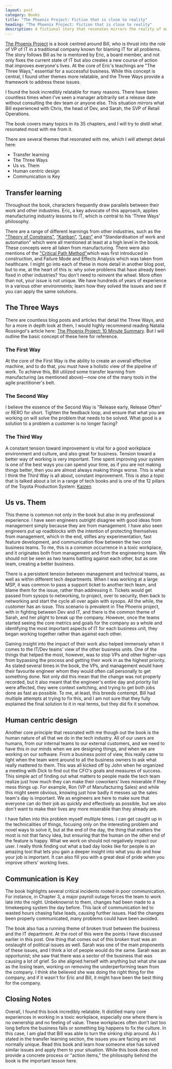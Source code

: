 ```yaml
---
layout: post
category: Books
title: "The Phoenix Project: Fiction that is close to reality"
heading: "The Phoenix Project: Fiction that is close to reality"
description: A fictional story that resonates mirrors the reality of many organizations.
---
```


[The Phoenix Project](https://itrevolution.com/product/the-phoenix-project/) is a book centred around Bill, who is thrust into the role of VP of IT in a traditional company known for blaming IT for all problems. The story follows Bill as he is mentored by Eric, a board member, and not only fixes the current state of IT but also creates a new course of action that improves everyone's lives. At the core of Eric's teachings are "The Three Ways," essential for a successful business. While this concept is central, I found other themes more relatable, and the Three Ways provide a framework to address these issues.

I found the book incredibly relatable for many reasons. There have been countless times when I've seen a manager arbitrarily set a release date without consulting the dev team or anyone else. This situation mirrors what Bill experienced with Chris, the head of Dev, and Sarah, the SVP of Retail Operations.

The book covers many topics in its 35 chapters, and I will try to distil what resonated most with me from it.

There are several themes that resonated with me, which I will attempt detail here:

- Transfer learning
- The Three Ways
- Us vs. Them
- Human centric design
- Communication is Key

## Transfer learning

Throughout the book, characters frequently draw parallels between their work and other industries. Eric, a key advocate of this approach, applies manufacturing industry lessons to IT, which is central to his 'Three Ways' philosophy.

There are a range of different learnings from other industries, such as  the ["Theory of Constrains"](https://en.wikipedia.org/wiki/Theory_of_constraints), [“Kanban”](https://mag.toyota.co.uk/kanban-toyota-production-system/), [“Lean”](https://en.wikipedia.org/wiki/Lean_manufacturing) and "Standardisation of work and automation" which were all mentioned at least at a high level in the book. These concepts were all taken from manufacturing. There were also mentions of the [ "Critical Path Method"](https://en.wikipedia.org/wiki/Critical_path_method)which was first introduced in construction, and Failure Mode and Effects Analysis which was taken from healthcare. I might go into each of these in more detail in another blog post, but to me, at the heart of this is: why solve problems that have already been fixed in other industries? You don't need to reinvent the wheel. More often than not, your issue is not unique. We have hundreds of years of experience in a various other environments; learn how they solved the issues and see if you can apply the same solutions. 

## The Three Ways

There are countless blog posts and articles that detail the Three Ways, and for a more in depth look at them, I would highly recommend reading Natalia Rossingol's article here: [The Phoenix Project: 10 Minute Summary](https://www.runn.io/blog/the-phoenix-project-summary). But I will outline the basic concept of these here for reference.

### The First Way

At the core of the First Way is the ability to create an overall effective machine, and to do that, you must have a holistic view of the pipeline of work. To achieve this, Bill utilized some transfer learning from manufacturing (as mentioned above)—now one of the many tools in the agile practitioner's belt.

### The Second Way

I believe the essence of the Second Way is "Release early, Release Often" or RERO for short. Tighten the feedback loop, and ensure that what you are working on will solve the problem that needs to be solved. What good is a solution to a problem a customer is no longer facing? 

### The Third Way

A constant tension toward improvement is vital for a good workplace environment and culture, and also great for business. Tension toward a better way of working is very important. Time spent improving your system is one of the best ways you can spend your time, as if you are not making things better, then you are almost always making things worse.  This is what I think the Third Way is all about, constant improvement. This is also a topic that is talked about a lot in a range of tech books and is one of the 12 pillars of the Toyota Production System: [Kaizen](https://mag.toyota.co.uk/kaizen-toyota-production-system/)

## Us vs. Them

This theme is common not only in the book but also in my professional experience. I have seen engineers outright disagree with good ideas from management simply because they are from management. I have also seen engineers put up roadblocks with the intention of protecting themselves from management, which in the end, stifles any experimentation, fast feature development, and communication flow between the two core business teams. To me, this is a common occurrence in a toxic workplace, and it originates both from management and from the engineering team. We should not be seen as two teams battling against each other, but as one team, creating a better business.

There is a persistent tension between management and technical teams, as well as within different tech departments. When I was working at a large MSP, it was common to pass a support ticket to another tech team, and blame them for the issue, rather than addressing it. Tickets would get passed from sysops to networking, to project, over to security, then back to networking and start the cycle all over again with sysops. All the while, the customer has an issue. This scenario is prevalent in The Phoenix project, with in fighting between Dev and IT, and there is the common theme of Sarah, and her plight to break up the company. However, once the teams started seeing the core metrics and goals for the company as a whole and identifying the most important aspects of IT for each business unit, they began working together rather than against each other.

Gaining insight into the impact of their work also helped immensely when it comes to the IT/Dev teams' view of the other business units. One of the things that helped the most, however, was to stop VPs and other higher-ups from bypassing the process and getting their work in as the highest priority. As stated several times in the book, the VPs, and management would have their favourite engineer whom they would often call personally to get something done. Not only did this mean that the change was not properly recorded, but it also meant that the engineer's entire day and priority list were affected, they were context switching, and trying to get both jobs done as fast as possible. To me, at least, this breeds contempt. Bill had multiple attempts at trying to fix this, and I am not sure that they fully explained the final solution to it in real terms, but they did fix it somehow.



## Human centric design

Another core principle that resonated with me though out the book is the human nature of all that we do in the tech industry. All of our users are humans, from our internal teams to our external customers, and we need to have this in our minds when we are designing things, and when we are working on our software. From a business point of view, this really came to light when the team went around to all the business owners to ask what really mattered to them. This was all kicked off by John when he organized a meeting with Dick to find out the CFO's goals and measures of success. This simple act of finding out what matters to people made the tech team realize just how much they can make their coworkers' lives miserable if they mess things up. For example, Ron (VP of Manufacturing Sales) and while this might seem obvious, knowing just how badly it messes up the sales team's day is important. We as engineers are here to make sure that everyone can do their job as quickly and effectively as possible, but we also don't want to make their lives any more miserable than they already are. 

I have fallen into this problem myself multiple times. I can get caught up in the technicalities of things, focusing only on the interesting problem and novel ways to solve it, but at the end of the day, the thing that matters the most is not that fancy idea, but ensuring that the human on the other end of the feature is happy. What we work on should not negatively impact our user. I really think finding out what a bad day looks like for people is an amazing tool that lets you gain a deeper insight into what you do and how your job is important. It can also fill you with a great deal of pride when you improve others' working lives.


## Communication is Key

The book highlights several critical incidents rooted in poor communication. For instance, in Chapter 3, a major payroll outage forces the team to work late into the night. Unbeknownst to them, changes had been made to a timekeeping system the day before. This lack of communication led to wasted hours chasing false leads, causing further issues. Had the changes been properly communicated, many problems could have been avoided.

The book also has a running theme of broken trust between the business and the IT department. At the root of this were the points I have discussed earlier in this post. One thing that comes out of this broken trust was an onslaught of political issues as well. Sarah was one of the main proponents of these issues, and I think a lot of people would do the same. Sarah was an opportunist; she saw that there was a sector of the business that was causing a lot of grief. So she aligned herself with anything but what she saw as the losing team, working on removing the underperforming team from the company. I think she believed she was doing the right thing for the company, and if it wasn't for Eric and Bill, it might have been the best thing for the company. 


## Closing Notes

Overall, I found this book incredibly relatable. It distilled many core experiences in working in a toxic workplace, especially one where there is no ownership and no feeling of value. These workplaces often don't last too long before the business fails or something big happens to fix the culture. In this case, I am glad that Bill was able to turn the sinking ship around. As I stated in the transfer learning section, the issues you are facing are not normally unique. Read this book and learn how someone else has solved similar issues and apply them to your situation. While this book does not provide a concrete process or "action items," the philosophy behind the book is the important lesson here.


